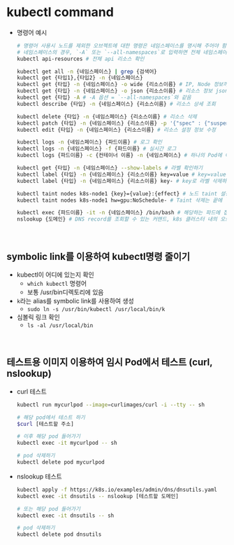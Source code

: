# kubectl command
* 명령어 예시
  ~~~bash
  # 명령어 사용시 노드를 제외한 오브젝트에 대한 명령은 네임스페이스를 명시해 주어야 함
  # 네임스페이스의 경우, `-A` 또는 `--all-namespaces`로 입력하면 전체 네임스페이스로 선택됨
  kubectl api-resources # 전체 api 리소스 확인

  kubectl get all -n {네임스페이스} | grep {검색어}
  kubectl get {타입1},{타입2} -n {네임스페이스}
  kubectl get {타입} -n {네임스페이스} -o wide {리소스이름} # IP, Node 정보까지 모두 확인
  kubectl get {타입} -n {네임스페이스} -o json {리소스이름} # 리소스 정보 json형식으로 조회
  kubectl get {타입} -A # -A 옵션 = `--all-namespaces`와 같음
  kubectl describe {타입} -n {네임스페이스} {리소스이름} # 리소스 상세 조회

  kubectl delete {타입} -n {네임스페이스} {리소스이름} # 리소스 삭제
  kubectl patch {타입} -n {네임스페이스} {리소스이름} -p '{"spec" : {"suspend" : false }}' # -p옵션으로 JSON 또는 YAML 형식으로 전달된 패치를 적용
  kubectl edit {타입} -n {네임스페이스} {리소스이름} # 리소스 설정 정보 수정

  kubectl logs -n {네임스페이스} {파드이름} # 로그 확인
  kubectl logs -n {네임스페이스} -f {파드이름} # 실시간 로그
  kubectl logs {파드이름} -c {컨테이너 이름} -n {네임스페이스} # 하나의 Pod에 여러개 컨테이너 있는 경우

  kubectl get {타입} -n {네임스페이스} --show-labels # 라벨 확인하기
  kubectl label {타입} -n {네임스페이스} {리소스이름} key=value # key=value 라벨 붙이기
  kubectl label {타입} -n {네임스페이스} {리소스이름} key- # key로 라벨 삭제하기, key다음에 `-`붙이면 됨

  kubectl taint nodes k8s-node1 {key}={value}:{effect} # 노드 taint 설정, effect는 `NoSchedule` or `NoExecute`
  kubectl taint nodes k8s-node1 hw=gpu:NoSchedule- # Taint 삭제는 끝에 `-`만 붙이면 됨

  kubectl exec {파드이름} -it -n {네임스페이스} /bin/bash # 해당하는 파드에 접속, exit로 나올 수 있음
  nslookup {도메인} # DNS record를 조회할 수 있는 커맨드, k8s 클러스터 내의 오브젝트의 도메인도 검색 가능, ip를 확인할 수 있음
  ~~~

<br>

## symbolic link를 이용하여 kubectl명령 줄이기
* kubectl이 어디에 있는지 확인
  * `which kubectl` 명령어
  * 보통 /usr/bin디렉토리에 있음
* `k`라는 alias를 symbolic link를 사용하여 생성
  * `sudo ln -s /usr/bin/kubectl /usr/local/bin/k`
* 심볼릭 링크 확인
  * `ls -al /usr/local/bin`

<br>

## 테스트용 이미지 이용하여 임시 Pod에서 테스트 (curl, nslookup)
* curl 테스트
  ```sh
  kubectl run mycurlpod --image=curlimages/curl -i --tty -- sh

  # 해당 pod에서 테스트 하기
  $curl [테스트할 주소]

  # 이후 해당 pod 들어가기
  kubectl exec -it mycurlpod -- sh

  # pod 삭제하기
  kubectl delete pod mycurlpod
  ```
* nslookup 테스트
  ```sh
  kubectl apply -f https://k8s.io/examples/admin/dns/dnsutils.yaml
  kubectl exec -it dnsutils -- nslookup [테스트할 도메인]

  # 또는 해당 pod 들어가기
  kubectl exec -it dnsutils -- sh
  
  # pod 삭제하기
  kubectl delete pod dnsutils
  ```